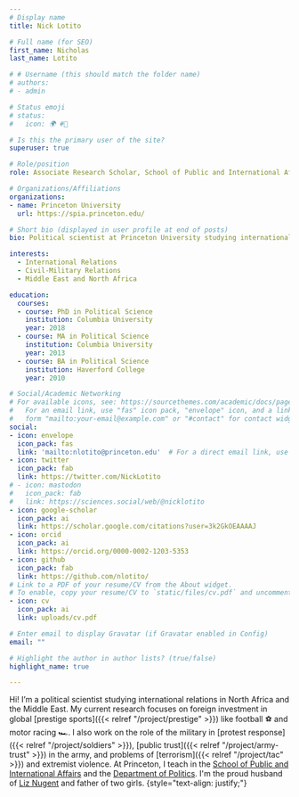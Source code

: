 ```yaml
---
# Display name
title: Nick Lotito

# Full name (for SEO)
first_name: Nicholas
last_name: Lotito

# # Username (this should match the folder name)
# authors:
# - admin

# Status emoji
# status:
#   icon: 🌍 #🛵 

# Is this the primary user of the site?
superuser: true

# Role/position
role: Associate Research Scholar, School of Public and International Affairs

# Organizations/Affiliations
organizations:
- name: Princeton University
  url: https://spia.princeton.edu/

# Short bio (displayed in user profile at end of posts)
bio: Political scientist at Princeton University studying international relations in North Africa and the Middle East.

interests:
  - International Relations
  - Civil-Military Relations
  - Middle East and North Africa

education:
  courses:
  - course: PhD in Political Science
    institution: Columbia University
    year: 2018
  - course: MA in Political Science
    institution: Columbia University
    year: 2013
  - course: BA in Political Science
    institution: Haverford College
    year: 2010

# Social/Academic Networking
# For available icons, see: https://sourcethemes.com/academic/docs/page-builder/#icons
#   For an email link, use "fas" icon pack, "envelope" icon, and a link in the
#   form "mailto:your-email@example.com" or "#contact" for contact widget.
social:
- icon: envelope
  icon_pack: fas
  link: 'mailto:nlotito@princeton.edu'  # For a direct email link, use "mailto:test@example.org".
- icon: twitter
  icon_pack: fab
  link: https://twitter.com/NickLotito
# - icon: mastodon
#   icon_pack: fab
#   link: https://sciences.social/web/@nicklotito
- icon: google-scholar
  icon_pack: ai
  link: https://scholar.google.com/citations?user=3k2GkOEAAAAJ
- icon: orcid
  icon_pack: ai
  link: https://orcid.org/0000-0002-1203-5353
- icon: github
  icon_pack: fab
  link: https://github.com/nlotito/
# Link to a PDF of your resume/CV from the About widget.
# To enable, copy your resume/CV to `static/files/cv.pdf` and uncomment the lines below.
- icon: cv
  icon_pack: ai
  link: uploads/cv.pdf

# Enter email to display Gravatar (if Gravatar enabled in Config)
email: ""

# Highlight the author in author lists? (true/false)
highlight_name: true

---
```


Hi! I’m a political scientist studying international relations in North Africa and the Middle East. My current research focuses on foreign investment in global [prestige sports]({{< relref "/project/prestige" >}}) like football :soccer: and motor racing :racing_car:. I also work on the role of the military in [protest response]({{< relref "/project/soldiers" >}}), [public trust]({{< relref "/project/army-trust" >}}) in the army, and problems of [terrorism]({{< relref "/project/tac" >}}) and extremist violence. At Princeton, I teach in the [School of Public and International Affairs](https://spia.princeton.edu/) and the [Department of Politics](https://politics.princeton.edu/). I'm the proud husband of [Liz Nugent](https://elizabethnugent.com) and father of two girls.
<a rel="me" href="https://sciences.social/web/@nicklotito"></a>
{style="text-align: justify;"}
